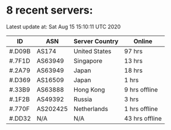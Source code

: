 # 8 recent servers:

Latest update at: Sat Aug 15 15:10:11 UTC 2020

| ID | ASN | Server Country | Online |
| -- | --- | -------------- | ------ |
| #.D09B | AS174 | United States | 97 hrs |
| #.7F1D | AS63949 | Singapore | 13 hrs |
| #.2A79 | AS63949 | Japan | 18 hrs |
| #.D369 | AS16509 | Japan | 1 hrs |
| #.33B9 | AS63888 | Hong Kong | 9 hrs offline |
| #.1F2B | AS49392 | Russia | 3 hrs |
| #.770F | AS202425 | Netherlands | 1 hrs offline |
| #.DD32 | N/A | N/A | 43 hrs offline |

